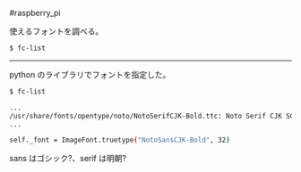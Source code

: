 #raspberry_pi 

使えるフォントを調べる。

```bash
$ fc-list
```

---

python のライブラリでフォントを指定した。

```bash
$ fc-list

...
/usr/share/fonts/opentype/noto/NotoSerifCJK-Bold.ttc: Noto Serif CJK SC:style=Bold
...
```

```bash
self._font = ImageFont.truetype("NotoSansCJK-Bold", 32)
```

sans はゴシック?、serif は明朝?

